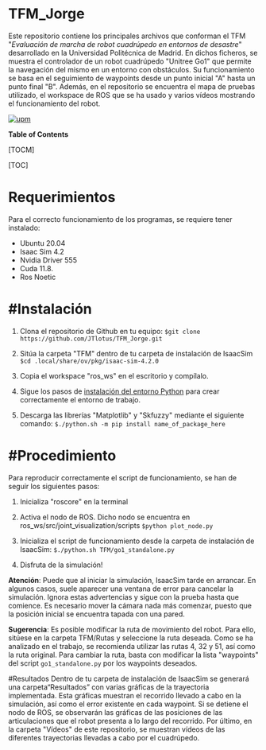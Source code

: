 # TFM_Jorge
Este repositorio contiene los principales archivos que conforman el TFM "*Evaluación de marcha de robot cuadrúpedo en entornos de desastre*" desarrollado en la Universidad Politécnica de Madrid. 
En dichos ficheros, se muestra el controlador de un robot cuadrúpedo "Unitree Go1" que permite la navegación del mismo en un entorno con obstáculos. Su funcionamiento se basa en el seguimiento de waypoints desde un punto inicial "A" hasta un punto final "B". Además, en el repositorio se encuentra el mapa de pruebas utilizado, el workspace de ROS que se ha usado y varios vídeos mostrando el funcionamiento del robot.

[![upm](https://yt3.googleusercontent.com/PHacQih_jiiJ0XCi_6I7VKEIZSuHh7-KGSnESbh9EtK0qAc0kTl0prPstMaOqu8mFHDSjURqIw=s160-c-k-c0x00ffffff-no-rj "upm")](https://yt3.googleusercontent.com/PHacQih_jiiJ0XCi_6I7VKEIZSuHh7-KGSnESbh9EtK0qAc0kTl0prPstMaOqu8mFHDSjURqIw=s160-c-k-c0x00ffffff-no-rj "upm")

**Table of Contents**

[TOCM]

[TOC]

Requerimientos
=============
Para el correcto funcionamiento de los programas, se requiere tener instalado:

- Ubuntu 20.04
- Isaac Sim 4.2 
- Nvidia Driver 555
- Cuda 11.8. 
- Ros Noetic

#Instalación
=============
1. Clona el repositorio de Github en tu equipo:
`$git clone https://github.com/JTlotus/TFM_Jorge.git`

2.  Sitúa la carpeta "TFM" dentro de tu carpeta de instalación de IsaacSim
`$cd .local/share/ov/pkg/isaac-sim-4.2.0`

3. Copia el workspace "ros_ws" en el escritorio y compílalo.

4. Sigue los pasos de [instalación del entorno Python](https://docs.omniverse.nvidia.com/isaacsim/latest/installation/install_python.html "link title") para crear correctamente el entorno de trabajo.

5. Descarga las librerías "Matplotlib" y "Skfuzzy" mediante el siguiente comando:
`$./python.sh -m pip install name_of_package_here`

#Procedimiento
=============

Para reproducir correctamente el script de funcionamiento, se han de seguir los siguientes pasos:

1. Inicializa "roscore" en la terminal
2. Activa el nodo de ROS. Dicho nodo se encuentra en ros_ws/src/joint_visualization/scripts
`$python plot_node.py`

3. Inicializa el script de funcionamiento desde la carpeta de instalación de IsaacSim:
`$./python.sh TFM/go1_standalone.py`

4. Disfruta de la simulación!

**Atención**: Puede que al iniciar la simulación, IsaacSim tarde en arrancar. En algunos casos, suele aparecer una ventana de error  para cancelar la simulación. Ignora estas advertencias y sigue con la prueba hasta que comience. Es necesario mover la cámara nada más comenzar, puesto que la posición inicial se encuentra tapada con una pared.

**Sugerencia**: Es posible modificar la ruta de movimiento del robot. Para ello, sitúese en la carpeta TFM/Rutas y seleccione la ruta deseada. Como se ha analizado en el trabajo, se recomienda utilizar las rutas 4, 32 y 51, así como la ruta original. Para cambiar la ruta, basta con modificar la lista "waypoints" del script `go1_standalone.py` por los waypoints deseados.

#Resultados
Dentro de tu carpeta de instalación de IsaacSim se generará una carpeta“Resultados” con varias gráficas de la trayectoria implementada. Esta gráficas muestran el recorrido llevado a cabo en la simulación, así como el error existente en cada waypoint. Si se detiene el nodo de ROS, se observarán las gráficas de las posiciones de las articulaciones que el robot presenta a lo largo del recorrido.
Por último, en la carpeta "Vídeos" de este repositorio, se muestran vídeos de las diferentes trayectorias llevadas a cabo por el cuadrúpedo.
